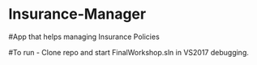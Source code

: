 # Insurance-Manager

#App that helps managing Insurance Policies

#To run - Clone repo and start FinalWorkshop.sln in VS2017 debugging.
